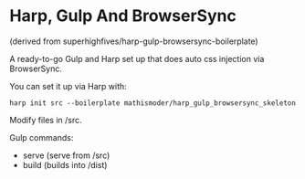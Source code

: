 # Harp, Gulp And BrowserSync

(derived from superhighfives/harp-gulp-browsersync-boilerplate)

A ready-to-go Gulp and Harp set up that does auto css injection via BrowserSync.

You can set it up via Harp with:

```console
harp init src --boilerplate mathismoder/harp_gulp_browsersync_skeleton
```

Modify files in /src.

Gulp commands:
- serve (serve from /src)
- build (builds into /dist)
